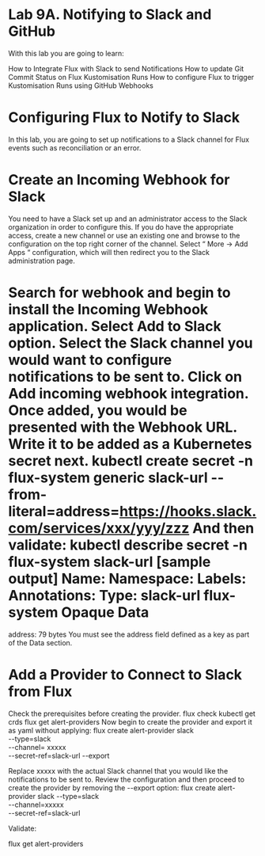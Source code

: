# Lab 9A. Notifying to Slack and GitHub

With this lab you are going to learn:

How to Integrate Flux with Slack to send Notifications
How to update Git Commit Status on Flux Kustomisation Runs
How to configure Flux to trigger Kustomisation Runs using GitHub Webhooks

# Configuring Flux to Notify to Slack

In this lab, you are going to set up notifications to a Slack channel for Flux events such as
reconciliation or an error.

# Create an Incoming Webhook for Slack
You need to have a Slack set up and an administrator access to the Slack organization in order
to configure this.
If you do have the appropriate access, create a new channel or use an existing one and browse
to the configuration on the top right corner of the channel. Select “ More → Add Apps “
configuration, which will then redirect you to the Slack administration page.

Search for webhook and begin to install the Incoming Webhook application.
Select Add to Slack option.
Select the Slack channel you would want to configure notifications to be sent to. Click on Add
incoming webhook integration.
Once added, you would be presented with the Webhook URL. Write it to be added as a
Kubernetes secret next.
kubectl create secret -n flux-system generic slack-url
--from-literal=address=https://hooks.slack.com/services/xxx/yyy/zzz
And then validate:
kubectl describe secret -n flux-system slack-url
[sample output]
Name:
Namespace:
Labels:
Annotations:
Type:
slack-url
flux-system
<none>
<none>
Opaque
Data
====
address:
79 bytes
You must see the address field defined as a key as part of the Data section.

# Add a Provider to Connect to Slack from Flux

Check the prerequisites before creating the provider.
flux check
kubectl get crds
flux get alert-providers
Now begin to create the provider and export it as yaml without applying:
flux create alert-provider slack \
--type=slack \
--channel= xxxxx \
--secret-ref=slack-url --export

Replace xxxxx with the actual Slack channel that you would like the notifications to be sent to.
Review the configuration and then proceed to create the provider by removing the --export
option:
flux create alert-provider slack
--type=slack \
--channel=xxxxx \
--secret-ref=slack-url

Validate:

flux get alert-providers